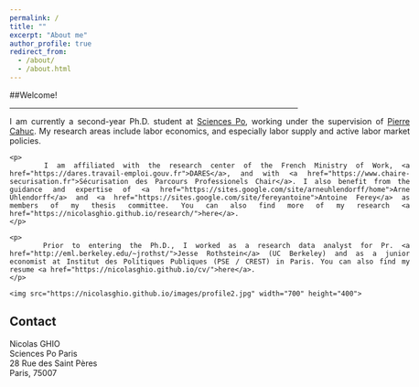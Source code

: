 ```yaml
---
permalink: /
title: ""
excerpt: "About me"
author_profile: true
redirect_from: 
  - /about/
  - /about.html
---
```

##Welcome! 

---
<div style="text-align: justify; width: 700px;">
    <p>
        I am currently a second-year Ph.D. student at <a href="https://www.sciencespo.fr/department-economics/en/researcher/nicolas-ghio.html">Sciences Po</a>, working under the supervision of <a href="https://sites.google.com/site/pierrecahuc/">Pierre Cahuc</a>. My research areas include labor economics, and especially labor supply and active labor market policies. 
    </p>

    <p>
        I am affiliated with the research center of the French Ministry of Work, <a href="https://dares.travail-emploi.gouv.fr">DARES</a>, and with <a href="https://www.chaire-securisation.fr">Sécurisation des Parcours Professionels Chair</a>. I also benefit from the guidance and expertise of <a href="https://sites.google.com/site/arneuhlendorff/home">Arne Uhlendorff</a> and <a href="https://sites.google.com/site/fereyantoine">Antoine Ferey</a> as members of my thesis committee. You can also find more of my research <a href="https://nicolasghio.github.io/research/">here</a>.
    </p>

    <p>
        Prior to entering the Ph.D., I worked as a research data analyst for Pr. <a href="http://eml.berkeley.edu/~jrothst/">Jesse Rothstein</a> (UC Berkeley) and as a junior economist at Institut des Politiques Publiques (PSE / CREST) in Paris. You can also find my resume <a href="https://nicolasghio.github.io/cv/">here</a>.
    </p>

    <img src="https://nicolasghio.github.io/images/profile2.jpg" width="700" height="400">

<h2>Contact</h2>
<p>
    Nicolas GHIO
    <br>
    Sciences Po Paris
    <br>
    28 Rue des Saint Pères
    <br>
    Paris, 75007
</p>
